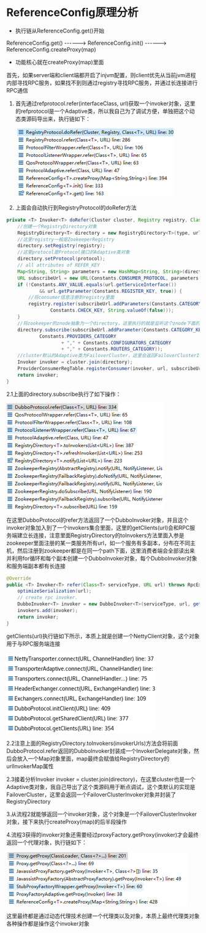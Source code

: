 # ReferenceConfig原理分析

- 执行链从ReferenceConfig.get()开始

ReferenceConfig.get() ------> ReferenceConfig.init() ------> ReferenceConfig.createProxy(map)

- 功能核心就在createProxy(map)里面

首先，如果server端和client端都开启了injvm配置，则client优先从当前jvm进程内部寻找RPC服务，如果找不到则通过registry寻找RPC服务，并通过长连接进行RPC通信

1. 首先通过refprotocol.refer(interfaceClass, url)获取一个invoker对象，这里的refprotocol是一个Adaptive类，所以我自己为了调试方便，单独把这个动态类源码导出来，执行链如下：

   ![avatar](images/ref.PNG)

2. 上面会自动执行到RegistryProtocol的doRefer方法

```java
private <T> Invoker<T> doRefer(Cluster cluster, Registry registry, Class<T> type, URL url) {
    //创建一个RegistryDirectory对象
    RegistryDirectory<T> directory = new RegistryDirectory<T>(type, url);
    //这里registry一般是ZookeeperRegistry
    directory.setRegistry(registry);
    //这里protocol是Protocol接口的Adaptive类对象
    directory.setProtocol(protocol);
    // all attributes of REFER_KEY
    Map<String, String> parameters = new HashMap<String, String>(directory.getUrl().getParameters());
    URL subscribeUrl = new URL(Constants.CONSUMER_PROTOCOL, parameters.remove(Constants.REGISTER_IP_KEY), 0, type.getName(), parameters);
    if (!Constants.ANY_VALUE.equals(url.getServiceInterface())
            && url.getParameter(Constants.REGISTER_KEY, true)) {
        //将consumer信息注册到registry里面
        registry.register(subscribeUrl.addParameters(Constants.CATEGORY_KEY, Constants.CONSUMERS_CATEGORY,
                Constants.CHECK_KEY, String.valueOf(false)));
    }
    //将zookeeper的znode抽象为一个directory，这里执行的就是监听这个znode下面的服务路径变化情况
    directory.subscribe(subscribeUrl.addParameter(Constants.CATEGORY_KEY,
            Constants.PROVIDERS_CATEGORY
                    + "," + Constants.CONFIGURATORS_CATEGORY
                    + "," + Constants.ROUTERS_CATEGORY));
    //cluster默认的Adaptive类为FailoverCluster，这里会返回FailoverClusterInvoker对象并封装了RegistryDirectory
    Invoker invoker = cluster.join(directory);
    ProviderConsumerRegTable.registerConsumer(invoker, url, subscribeUrl, directory);
    return invoker;
}
```

2.1上面的directory.subscribe执行了如下操作：

![avatar](images/doReferSubscrabe.PNG)

在这里DubboProtocol的refer方法返回了一个DubboInvoker对象，并且这个invoker对象加入到了一个invokers集合里面，这里的getClients(url)会和RPC服务端建立长连接，注意里面RegistryDirectory的toInvokers方法里面入参是zookeeper里面注册的某一类服务所有url，如一个服务有多副本，分布在不同主机，然后注册到zookeeper都是在同一个path下面，这里消费者端会全部读出来并利用for循环和每个副本创建一个DubboInvoker对象，每个DubboInvoker对象和服务端副本都有长连接

```java
@Override
public <T> Invoker<T> refer(Class<T> serviceType, URL url) throws RpcException {
    optimizeSerialization(url);
    // create rpc invoker.
    DubboInvoker<T> invoker = new DubboInvoker<T>(serviceType, url, getClients(url), invokers);
    invokers.add(invoker);
    return invoker;
}
```
getClients(url)执行链如下所示，本质上就是创建一个NettyClient对象，这个对象用于与RPC服务端连接

![avatar](images/getClients.png)

2.2注意上面的RegistryDirectory.toInvokers(invokerUrls)方法会将前面DubboProtocol.refer返回的DubboInvoker封装成一个InvokerDelegate对象，然后会放入一个Map对象里面，map最终会赋值给RegistryDirectory的urlInvokerMap属性

2.3接着分析Invoker invoker = cluster.join(directory)，在这里cluster也是一个Adaptive类对象，我自己导出了这个类源码用于断点调试，这个类默认的实现是FailoverCluster，这里会返回一个FailoverClusterInvoker对象并封装了RegistryDirectory

3.从流程2就能够返回一个invoker对象，这个对象是一个FailoverClusterInvoker对象，接下来执行createProxy(map)的后半段操作

4.流程3获得的invoker对象还需要经过proxyFactory.getProxy(invoker)才会最终返回一个代理对象，执行链如下：

![avatar](images/getProxy.PNG)

这里最终都是通过动态代理技术创建一个代理类以及对象，本质上最终代理类对象各种操作都是操作这个invoker对象
